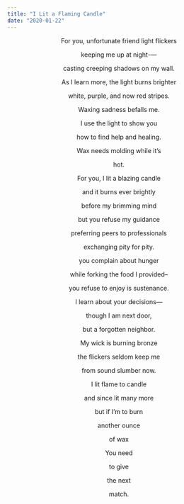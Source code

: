 ```yaml
---
title: "I Lit a Flaming Candle"
date: "2020-01-22"
---
```


<center>
For you, unfortunate friend light flickers

keeping me up at night-—

casting creeping shadows on my wall.

As I learn more, the light burns brighter

white, purple, and now red stripes.

Waxing sadness befalls me.

I use the light to show you

how to find help and healing.

Wax needs molding while it’s

 hot.

For you, I lit a blazing candle

and it burns ever brightly

before my brimming mind

but you refuse my guidance

preferring peers to professionals

exchanging pity for pity.

you complain about hunger

while forking the food I provided–

you refuse to enjoy is sustenance.

I learn about your decisions—

though I am next door,

but a forgotten neighbor.

My wick is burning bronze

the flickers seldom keep me

from sound slumber now.

I lit flame to candle

and since lit many more

but if I’m to burn

 another ounce

 of wax

You need

to give

the next

match.
</center>